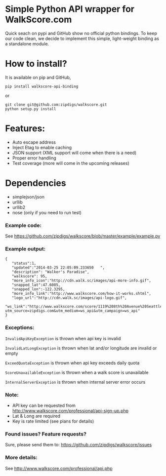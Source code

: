 # Simple Python API wrapper for WalkScore.com
Quick seach on pypi and GitHub show no official python bindings. To keep our code clean, we decide to implement this simple, light-weight binding
as a standalone module.

# How to install?
It is available on pip and GitHub,

```
pip install walkscore-api-binding
```

or
```
git clone git@github.com:zipdigs/walkscore.git
python setup.py install
```

# Features:
- Auto escape address
- Inject Etag to enable caching
- JSON support (XML support will come when there is a need)
- Proper error handling
- Test coverage (more will come in the upcoming releases)

# Dependencies
- simplejson/json
- urllib
- urllib2
- nose (only if you need to run test)

### Example code:
See https://github.com/zipdigs/walkscore/blob/master/example/example.py

### Example output:
```
{
   "status":1,
   "updated":"2014-03-25 22:05:09.233650   ",
   "description": "Walker's Paradise",
   "walkscore": 95,
   "more_info_icon":"http://cdn.walk.sc/images/api-more-info.gif",
   "snapped_lat":47.6085,
   "snapped_lon":-122.3295,
   "more_info_link":"http://www.walkscore.com/how-it-works.shtml",
   "logo_url":"http://cdn.walk.sc/images/api-logo.gif",
   "ws_link":"http://www.walkscore.com/score/1119%208th%20Avenue%20Seattle%20WA%2098101/lat=47.6085/lng=-122.3295/?utm_source=zipdigs.com&utm_medium=ws_api&utm_campaign=ws_api"
}
```

### Exceptions:
```InvalidApiKeyException``` is thrown when api key is invalid

```InvalidLatLongException``` is thrown when lat and/or longitude are invalid or empty

```ExceedQuotaException``` is thrown when api key exceeds daily quota

```ScoreUnavailableException``` is thrown when a walk score is unavailable

```InternalServerException``` is thrown when internal server error occurs


### Note:
- API key can be requested from http://www.walkscore.com/professional/api-sign-up.php
- Lat & Long are required
- Key is rate limited (see plans for details)

### Found issues? Feature requests?
Sure, please send them to: https://github.com/zipdigs/walkscore/issues

### More details:
See http://www.walkscore.com/professional/api.php
